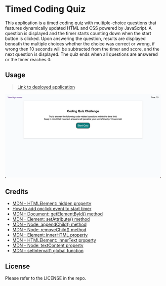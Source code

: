 # Timed Coding Quiz
This application is a timed coding quiz with multiple-choice questions that features dynamically updated HTML and CSS powered by JavaScript. A question is displayed and the timer starts counting down when the start button is clicked. Upon answering the question, results are displayed beneath the multiple choices whether the choice was correct or wrong, if wrong then 10 seconds will be subtracted from the timer and score, and the next question is displayed. The quiz ends when all questions are answered or the timer reaches 0.

## Usage
> [Link to deployed application](https://kyoriku.github.io/code-quiz/)

![Screenshot](assets/images/codingquiz.png)

## Credits
- [MDN - HTMLElement: hidden property](https://developer.mozilla.org/en-US/docs/Web/API/HTMLElement/hidden)
- [How to add onclick event to start timer](https://stackoverflow.com/questions/54637148/how-to-add-onclick-event-to-start-timer)
- [MDN - Document: getElementById() method](https://developer.mozilla.org/en-US/docs/Web/API/Document/getElementById)
- [MDN - Element: setAttribute() method](https://developer.mozilla.org/en-US/docs/Web/API/Element/setAttribute)
- [MDN - Node: appendChild() method](https://developer.mozilla.org/en-US/docs/Web/API/Node/appendChild)
- [MDN - Node: removeChild() method](https://developer.mozilla.org/en-US/docs/Web/API/Node/removeChild)
- [MDN - Element: innerHTML property](https://developer.mozilla.org/en-US/docs/Web/API/Element/innerHTML)
- [MDN - HTMLElement: innerText property](https://developer.mozilla.org/en-US/docs/Web/API/HTMLElement/innerText)
- [MDN - Node: textContent property](https://developer.mozilla.org/en-US/docs/Web/API/Node/textContent)
- [MDN - setInterval() global function](https://developer.mozilla.org/en-US/docs/Web/API/setInterval)

## License
Please refer to the LICENSE in the repo.